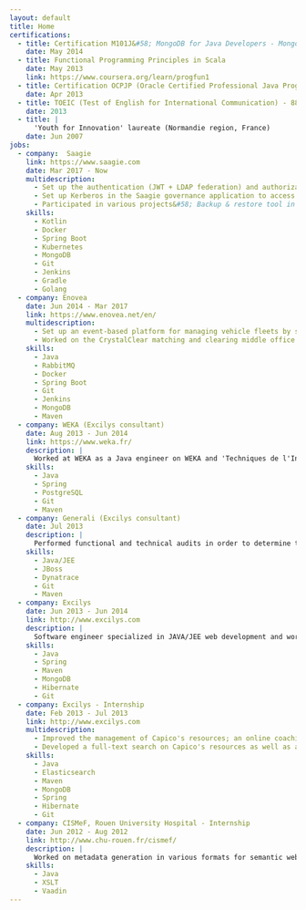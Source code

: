 ```yaml
---
layout: default
title: Home
certifications:
  - title: Certification M101J&#58; MongoDB for Java Developers - MongoDB Inc.
    date: May 2014
  - title: Functional Programming Principles in Scala
    date: May 2013
    link: https://www.coursera.org/learn/progfun1
  - title: Certification OCPJP (Oracle Certified Professional Java Programmer) - 91%
    date: Apr 2013
  - title: TOEIC (Test of English for International Communication) - 880
    date: 2013
  - title: |
      'Youth for Innovation' laureate (Normandie region, France)
    date: Jun 2007
jobs:
  - company:  Saagie
    link: https://www.saagie.com
    date: Mar 2017 - Now
    multidescription:
      - Set up the authentication (JWT + LDAP federation) and authorization mechanisms in a multi-tenant architecture;
      - Set up Kerberos in the Saagie governance application to access secured datalakes;
      - Participated in various projects&#58; Backup & restore tool in Golang, build automation, migrating projects to hexagonal architecture, etc.
    skills:
      - Kotlin
      - Docker
      - Spring Boot
      - Kubernetes
      - MongoDB
      - Git
      - Jenkins
      - Gradle
      - Golang
  - company: Enovea
    date: Jun 2014 - Mar 2017
    link: https://www.enovea.net/en/
    multidescription:
      - Set up an event-based platform for managing vehicle fleets by smartphones with real-time analysis and generation of activity reports;
      - Worked on the CrystalClear matching and clearing middle office solution for brokers.
    skills:
      - Java
      - RabbitMQ
      - Docker
      - Spring Boot
      - Git
      - Jenkins
      - MongoDB
      - Maven
  - company: WEKA (Excilys consultant)
    date: Aug 2013 - Jun 2014
    link: https://www.weka.fr/
    description: |
      Worked at WEKA as a Java engineer on WEKA and 'Techniques de l'Ingenieur' websites.
    skills:
      - Java
      - Spring
      - PostgreSQL
      - Git
      - Maven
  - company: Generali (Excilys consultant)
    date: Jul 2013
    description: |
      Performed functional and technical audits in order to determine the corrective actions to be implemented to improve the newly created web applications that were not used (old Cobol CICS applications were favored by their users).
    skills:
      - Java/JEE
      - JBoss
      - Dynatrace
      - Git
      - Maven
  - company: Excilys
    date: Jun 2013 - Jun 2014
    link: http://www.excilys.com
    description: |
      Software engineer specialized in JAVA/JEE web development and working as a consultant in various companies.
    skills:
      - Java
      - Spring
      - Maven
      - MongoDB
      - Hibernate
      - Git
  - company: Excilys - Internship
    date: Feb 2013 - Jul 2013
    link: http://www.excilys.com
    multidescription:
      - Improved the management of Capico's resources; an online coaching platform with a personalized follow-up for each student;
      - Developed a full-text search on Capico's resources as well as an import/export tool for the Capico's tree structure.
    skills:
      - Java
      - Elasticsearch
      - Maven
      - MongoDB
      - Spring
      - Hibernate
      - Git
  - company: CISMeF, Rouen University Hospital - Internship
    date: Jun 2012 - Aug 2012
    link: http://www.chu-rouen.fr/cismef/
    description: |
      Worked on metadata generation in various formats for semantic web and linked data at Doc'CISMeF which is an online catalog and index of french medical resources. This includes Dublin Core (DC), Learning object metadata (LOM), Health Level Seven (HL7), RSS.
    skills:
      - Java
      - XSLT
      - Vaadin
---
```

